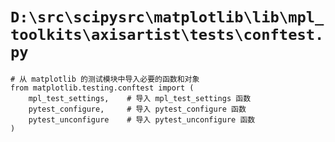 # `D:\src\scipysrc\matplotlib\lib\mpl_toolkits\axisartist\tests\conftest.py`

```
# 从 matplotlib 的测试模块中导入必要的函数和对象
from matplotlib.testing.conftest import (
    mpl_test_settings,    # 导入 mpl_test_settings 函数
    pytest_configure,     # 导入 pytest_configure 函数
    pytest_unconfigure    # 导入 pytest_unconfigure 函数
)
```